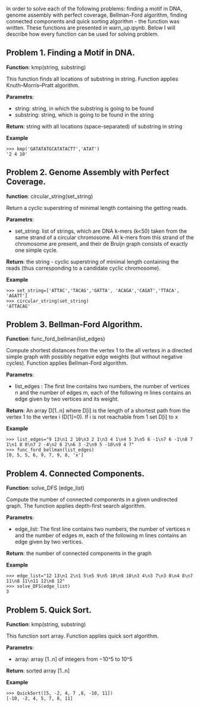 In order to solve each of the following problems: finding a motif in DNA, genome assembly with perfect coverage, Bellman-Ford algorithm, finding connected components and quick sorting algorithm - the function was written. These functions are presented in warn_up.ipynb. Below I will describe how every function can be used for solving problem.

 ## Problem 1. Finding a Motif in DNA.

**Function**: kmp(string, substring)

This function finds all locations of substring in string. Function applies Knuth–Morris–Pratt algorithm.

**Parametrs**:
 * string: string, in which the substring is going to be found
 * substring: string, which is going to be found in the string

**Return**: string with all locations (space-separated) of substring in string

**Example**
```
>>> kmp('GATATATGCATATACTT','ATAT')
'2 4 10'
```

 ## Problem 2. Genome Assembly with Perfect Coverage.

**function**: circular_string(set_string)

Return a cyclic superstring of minimal length containing the getting reads.
    
**Parametrs**:

 * set_string: list of strings, which are DNA k-mers (k<50) taken from the same strand of a circular chromosome. All k-mers from this strand of the chromosome are present, and their de Bruijn graph consists of exactly one simple cycle.

**Return**: the string - cyclic superstring of minimal length containing the reads (thus corresponding to a candidate cyclic chromosome).

**Example**
```
>>> set_string=['ATTAC','TACAG','GATTA', 'ACAGA','CAGAT','TTACA', 'AGATT']
>>> circular_string(set_string)
'ATTACAG'
```

 ## Problem 3. Bellman-Ford Algorithm.

**Function**: func_ford_bellman(list_edges)

Compute shortest distances  from the vertex 1 to the all vertexs in a directed simple graph with possibly negative edge weights (but without negative cycles). Function applies Bellman-Ford algorithm.

**Parametrs**:
 * list_edges : The first line contains two numbers, the number of vertices n and the number of edges m, each of the following m lines contains an edge given by two vertices and its weight. 

**Return**: An array D[1..n] where D[i] is the length of a shortest path from the vertex 1 to the vertex i (D[1]=0). If i is not reachable from 1 set D[i] to x

**Example**
```
>>> list_edges="9 13\n1 2 10\n3 2 1\n3 4 1\n4 5 3\n5 6 -1\n7 6 -1\n8 7 1\n1 8 8\n7 2 -4\n2 6 2\n6 3 -2\n9 5 -10\n9 4 7"
>>> func_ford_bellman(list_edges)
[0, 5, 5, 6, 9, 7, 9, 8, 'x']
```
 ## Problem 4. Connected Components.

**Function**: solve_DFS (edge_list)

Compute the number of connected components in a given undirected graph. The function applies depth-first search algorithm.

**Parametrs**:
 * edge_list: The first line contains two numbers, the number of vertices n and the number of edges m, each of the following m lines contains an edge given by two vertices.

**Return**: the number of connected components in the graph

**Example**
```
>>> edge_list="12 13\n1 2\n1 5\n5 9\n5 10\n9 10\n3 4\n3 7\n3 8\n4 8\n7 11\n8 11\n11 12\n8 12"
>>> solve_DFS(edge_list)
3
```
 ## Problem 5. Quick Sort.

**Function**: kmp(string, substring)

This function sort array. Function applies quick sort algorithm.

**Parametrs**:
 * array: array [1..n] of integers from −10^5 to  10^5

**Return**:  sorted array [1..n]

**Example**
```
>>> QuickSort([5, -2, 4, 7 ,8, -10, 11])
[-10, -2, 4, 5, 7, 8, 11]
```
